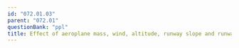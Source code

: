```yaml
---
id: "072.01.03"
parent: "072.01"
questionBank: "ppl"
title: Effect of aeroplane mass, wind, altitude, runway slope and runway conditions
---
```

